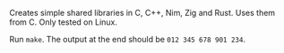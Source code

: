 Creates simple shared libraries in C, C++, Nim, Zig and Rust. Uses them from C. Only tested on Linux.

Run `make`. The output at the end should be `012 345 678 901 234`.
